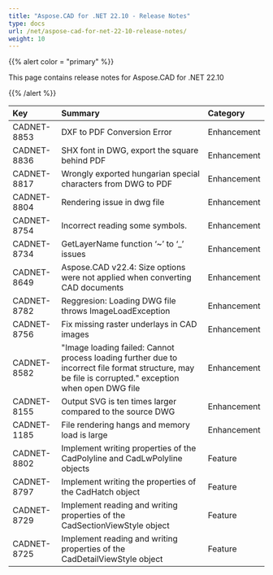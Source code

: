 ```yaml
---
title: "Aspose.CAD for .NET 22.10 - Release Notes"
type: docs
url: /net/aspose-cad-for-net-22-10-release-notes/
weight: 10
---
```


{{% alert color = "primary" %}}

This page contains release notes for Aspose.CAD for .NET 22.10

{{% /alert %}}


|**Key**|**Summary**|**Category**|
| :- | :- | :- |
| CADNET-8853 | DXF to PDF Conversion Error  | Enhancement |
| CADNET-8836 | SHX font in DWG, export the square behind PDF | Enhancement |
| CADNET-8817 | Wrongly exported hungarian special characters from DWG to PDF | Enhancement |
| CADNET-8804 | Rendering issue in dwg file | Enhancement |
| CADNET-8754 | Incorrect reading some symbols. | Enhancement |
| CADNET-8734 | GetLayerName function ‘~’ to ‘_’ issues | Enhancement |
| CADNET-8649 | Aspose.CAD v22.4: Size options were not applied when converting CAD documents | Enhancement |
| CADNET-8782 | Reggresion: Loading DWG file throws ImageLoadException | Enhancement |
| CADNET-8756 | Fix missing raster underlays in CAD images | Enhancement |
| CADNET-8582 | "Image loading failed: Cannot process loading further due to incorrect file format structure, may be file is corrupted." exception when open DWG file | Enhancement |
| CADNET-8155 | Output SVG is ten times larger compared to the source DWG | Enhancement |
| CADNET-1185 | File rendering hangs and memory load is large | Enhancement |
| CADNET-8802 | Implement writing properties of the CadPolyline and CadLwPolyline objects | Feature |
| CADNET-8797 | Implement writing the properties of the CadHatch object | Feature |
| CADNET-8729 | Implement reading and writing properties of the CadSectionViewStyle object | Feature |
| CADNET-8725 | Implement reading and writing properties of the CadDetailViewStyle object | Feature |
